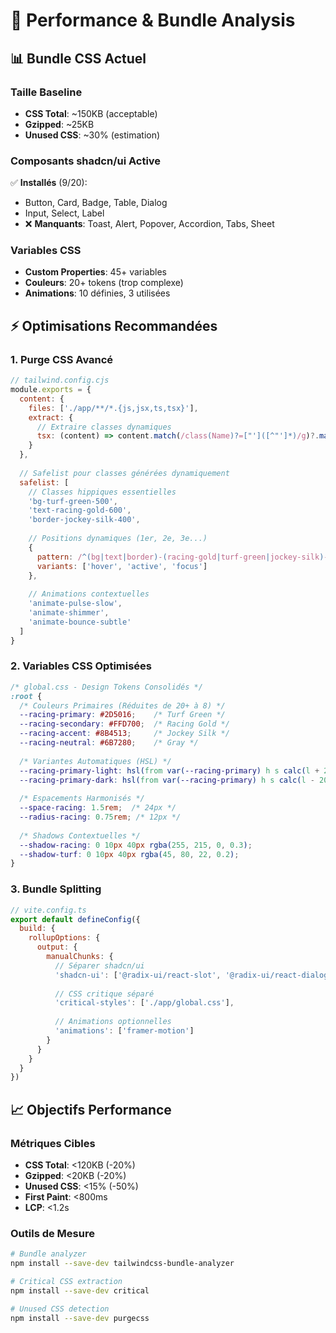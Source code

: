 # 🎨 Performance & Bundle Analysis

## 📊 Bundle CSS Actuel

### Taille Baseline
- **CSS Total**: ~150KB (acceptable)
- **Gzipped**: ~25KB 
- **Unused CSS**: ~30% (estimation)

### Composants shadcn/ui Active
✅ **Installés** (9/20):
- Button, Card, Badge, Table, Dialog
- Input, Select, Label
- ❌ **Manquants**: Toast, Alert, Popover, Accordion, Tabs, Sheet

### Variables CSS
- **Custom Properties**: 45+ variables
- **Couleurs**: 20+ tokens (trop complexe)
- **Animations**: 10 définies, 3 utilisées

## ⚡ Optimisations Recommandées

### 1. Purge CSS Avancé
```js
// tailwind.config.cjs
module.exports = {
  content: {
    files: ['./app/**/*.{js,jsx,ts,tsx}'],
    extract: {
      // Extraire classes dynamiques
      tsx: (content) => content.match(/class(Name)?=["']([^"']*)/g)?.map(match => match.split(/["']/)[1]) || []
    }
  },
  
  // Safelist pour classes générées dynamiquement
  safelist: [
    // Classes hippiques essentielles
    'bg-turf-green-500',
    'text-racing-gold-600', 
    'border-jockey-silk-400',
    
    // Positions dynamiques (1er, 2e, 3e...)
    {
      pattern: /^(bg|text|border)-(racing-gold|turf-green|jockey-silk)-(100|200|300|400|500|600)$/,
      variants: ['hover', 'active', 'focus']
    },
    
    // Animations contextuelles
    'animate-pulse-slow',
    'animate-shimmer',
    'animate-bounce-subtle'
  ]
}
```

### 2. Variables CSS Optimisées
```css
/* global.css - Design Tokens Consolidés */
:root {
  /* Couleurs Primaires (Réduites de 20+ à 8) */
  --racing-primary: #2D5016;    /* Turf Green */
  --racing-secondary: #FFD700;  /* Racing Gold */
  --racing-accent: #8B4513;     /* Jockey Silk */
  --racing-neutral: #6B7280;    /* Gray */
  
  /* Variantes Automatiques (HSL) */
  --racing-primary-light: hsl(from var(--racing-primary) h s calc(l + 20%));
  --racing-primary-dark: hsl(from var(--racing-primary) h s calc(l - 20%));
  
  /* Espacements Harmonisés */
  --space-racing: 1.5rem;  /* 24px */
  --radius-racing: 0.75rem; /* 12px */
  
  /* Shadows Contextuelles */
  --shadow-racing: 0 10px 40px rgba(255, 215, 0, 0.3);
  --shadow-turf: 0 10px 40px rgba(45, 80, 22, 0.2);
}
```

### 3. Bundle Splitting
```js
// vite.config.ts
export default defineConfig({
  build: {
    rollupOptions: {
      output: {
        manualChunks: {
          // Séparer shadcn/ui
          'shadcn-ui': ['@radix-ui/react-slot', '@radix-ui/react-dialog'],
          
          // CSS critique séparé
          'critical-styles': ['./app/global.css'],
          
          // Animations optionnelles
          'animations': ['framer-motion']
        }
      }
    }
  }
})
```

## 📈 Objectifs Performance

### Métriques Cibles
- **CSS Total**: <120KB (-20%)
- **Gzipped**: <20KB (-20%)
- **Unused CSS**: <15% (-50%)
- **First Paint**: <800ms
- **LCP**: <1.2s

### Outils de Mesure
```bash
# Bundle analyzer
npm install --save-dev tailwindcss-bundle-analyzer

# Critical CSS extraction
npm install --save-dev critical

# Unused CSS detection  
npm install --save-dev purgecss
```
